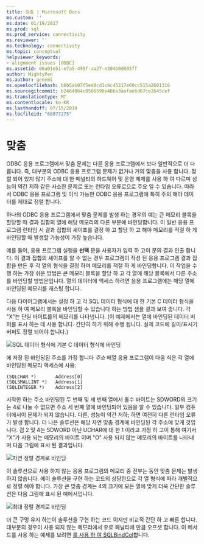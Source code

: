 ```yaml
---
title: 맞춤 | Microsoft Docs
ms.custom: ''
ms.date: 01/19/2017
ms.prod: sql
ms.prod_service: connectivity
ms.reviewer: ''
ms.technology: connectivity
ms.topic: conceptual
helpviewer_keywords:
- alignment issues [ODBC]
ms.assetid: 06a01e51-e7a5-495f-aa27-e304b0d005ff
author: MightyPen
ms.author: genemi
ms.openlocfilehash: b8b5a107f5ed8cd1c6c45317e60cc515a2601316
ms.sourcegitcommit: b2464064c0566590e486a3aafae6d67ce2645cef
ms.translationtype: MT
ms.contentlocale: ko-KR
ms.lasthandoff: 07/15/2019
ms.locfileid: "68077275"
---
```

# <a name="alignment"></a>맞춤
ODBC 응용 프로그램에서 맞춤 문제는 다른 응용 프로그램에서 보다 일반적으로 더 다릅니다. 즉, 대부분의 ODBC 응용 프로그램 문제가 없거나 거의 맞춤을 사용 합니다. 정렬 되어 있지 않기 주소에 대 한 페널티의 하드웨어 및 운영 체제를 사용 하 여 다르며 성능이 약간 저하 같은 사소한 문제로 또는 런타임 오류로으로 주요 일 수 있습니다. 따라서 ODBC 응용 프로그램 및 이식 가능한 ODBC 응용 프로그램에 특히 주의 해야 데이터를 제대로 정렬 합니다.  
  
 하나의 ODBC 응용 프로그램에서 맞춤 문제를 발생 하는 경우의 예는 큰 메모리 블록을 할당할 때 결과 집합의 열에 해당 메모리의 다른 부분에 바인딩합니다. 이 일반 응용 프로그램 런타임 시 결과 집합의 셰이프를 결정 하 고 할당 하 고 해야 메모리를 적절 하 게 바인딩할 때 발생할 가능성이 가장 높습니다.  
  
 예를 들어, 응용 프로그램 실행을 **선택** 문을 사용자가 입력 하 고이 문의 결과 인출 합니다. 이 결과 집합의 셰이프를 알 수 없는 경우 프로그램이 작성 된 응용 프로그램 결과 집합을 만든 후 각 열의 형식을 결정 하며 메모리를 적절 하 게 바인딩합니다. 이 작업을 수행 하는 가장 쉬운 방법은 큰 메모리 블록을 할당 하 고 각 열에 해당 블록에서 다른 주소를 바인딩할 방법은입니다. 열의 데이터에 액세스 하려면 응용 프로그램에는 해당 열에 바인딩된 메모리를 캐스팅 합니다.  
  
 다음 다이어그램에서는 설정 하 고 각 SQL 데이터 형식에 대 한 기본 C 데이터 형식을 사용 하 여 메모리 블록을 바인딩할 수 있습니다 하는 방법 샘플 결과 보여 줍니다. 각 "X"는 단일 바이트를의 메모리를 나타냅니다. (이 예제에서는 열에 바인딩된 데이터 버퍼를 표시 하는 데 사용 합니다. 간단히 하기 위해 수행 됩니다. 실제 코드에 길이/표시기 버퍼도 정렬 되어야 합니다.)  
  
 ![SQL 데이터 형식에 기본 C 데이터 형식에 바인딩](../../../odbc/reference/develop-app/media/pr24.gif "pr24")  
  
 에 저장 된 바인딩된 주소를 가정 합니다 *주소* 배열 응용 프로그램이 다음 식은 각 열에 바인딩된 메모리 액세스에 사용:  
  
```  
(SQLCHAR *)       Address[0]  
(SQLSMALLINT *)   Address[1]  
(SQLINTEGER *)    Address[2]  
```  
  
 시작한 하는 주소 바인딩된 두 번째 및 세 번째 열에서 홀수 바이트는 SDWORD의 크기는 4로 나눌 수 없으면 주소 세 번째 열에 바인딩되어 있음을 알 수 있습니다. 일부 컴퓨터에서이 문제가 되지 않습니다. 다른, 성능이 약간 저하; 하면 여전히 다른 런타임 오류가 발생 합니다. 더 나은 솔루션은 해당 자연 맞춤 경계에 바인딩된 각 주소에 맞게 것입니다. 검 2 및 4는 SDWORD 아닌 UCHAR에 대 한 1 이라고 가정 하 고이 통해 여기서 "X"가 사용 되는 메모리의 바이트 이며 "O" 사용 되지 않는 메모리의 바이트를 나타내며 다음 그림에 표시 된 결과입니다.  
  
 ![자연 정렬 경계로 바인딩](../../../odbc/reference/develop-app/media/pr25.gif "pr25")  
  
 이 솔루션으로 사용 하지 않는 응용 프로그램의 메모리 중 전부는 동안 맞춤 문제는 발생 하지 않습니다. 에이 솔루션을 구현 하는 코드의 상당한으로 각 열 형식에 따라 개별적으로 정렬 해야 합니다. 가장 큰 맞춤 경계는 4의 크기에 모든 열에 맞게 더욱 간단한 솔루션은 다음 그림에 표시 된 예에서입니다.  
  
 ![최대 정렬 경계로 바인딩](../../../odbc/reference/develop-app/media/pr26.gif "pr26")  
  
 더 큰 구멍 유지 하는이 솔루션을 구현 하는 코드 이지만 비교적 간단 하 고 빠른 합니다. 대부분의 경우이 사용 되지 않는 메모리에서 유료 페널티에 만큼 오프셋 합니다. 이 메서드를 사용 하는 예제를 보려면 [를 사용 하 여 SQLBindCol](../../../odbc/reference/develop-app/using-sqlbindcol.md)합니다.
